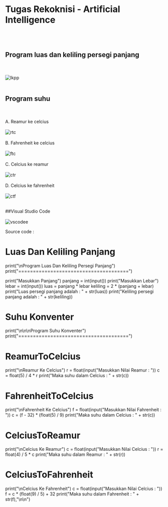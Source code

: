 # Tugas Rekoknisi - Artificial Intelligence
<br><br/>


## Program luas dan keliling persegi panjang
   <br><br/>
   ![lkpp](https://user-images.githubusercontent.com/92994688/139077084-c185bb85-8be7-483f-b597-0ecaeeadea72.png)
   <br><br/>
   
## Program suhu
   <br><br/>
   A. Reamur ke celcius
   <br><br/>
   ![rtc](https://user-images.githubusercontent.com/92994688/139077174-12965e5d-db84-4820-834c-a6fdebf47cb3.png)
   <br><br/>
   B. Fahrenheit ke celcius
   <br><br/>
   ![ftc](https://user-images.githubusercontent.com/92994688/139078313-d7a47753-af37-4a3c-83ee-6e44ba4e9629.png)
   <br><br/>
   C. Celcius ke reamur
   <br><br/>
   ![ctr](https://user-images.githubusercontent.com/92994688/139078375-2858c0f1-97bc-45de-9610-5915afb4c771.png)
   <br><br/>
   D. Celcius ke fahrenheit
   <br><br/>
   ![ctf](https://user-images.githubusercontent.com/92994688/139078443-3c1d10fb-9785-4876-a0fc-cd98ffa25a5b.png)
   <br><br/>
   
##Visual Studio Code
   <br><br/>
   ![vscodee](https://user-images.githubusercontent.com/92994688/139091305-670e0b97-52e6-4c45-801d-053063ce75a8.png)
   
   Source code :
   
   # Luas Dan Keliling Panjang
   print("\nProgram Luas Dan Keliling Persegi Panjang")
   print("======================================")

   print("Masukkan Panjang")
   panjang = int(input())
   print("Masukkan Lebar")
   lebar = int(input())
   luas = panjang * lebar
   keliling = 2 * (panjang + lebar)
   print("Luas persegi panjang adalah      : " + str(luas))
   print("Keliling persegi panjang adalah  : " + str(keliling))


   # Suhu Konventer
   print("\n\n\nProgram Suhu Konventer")
   print("======================================")

   # ReamurToCelcius
   print("\nReamur Ke Celcius")
   r = float(input("Masukkan Nilai Reamur : "))
   c = float(5) / 4 * r
   print("Maka suhu dalam Celcius : " + str(c))


   # FahrenheitToCelcius
   print("\nFahrenheit Ke Celcius")
   f = float(input("Masukkan Nilai Fahrenheit : "))
   c = (f - 32) * (float(5) / 9)
   print("Maka suhu dalam Celcius : " + str(c))

   # CelciusToReamur
   print("\nCelcius Ke Reamur")
   c = float(input("Masukkan Nilai Celcius : "))
   r = float(4) / 5 * c
   print("Maka suhu dalam Reamur : " + str(r))

   # CelciusToFahrenheit
   print("\nCelcius Ke Fahrenheit")
   c = float(input("Masukkan Nilai Celcius : "))
   f = c * (float(9) / 5) + 32
   print("Maka suhu dalam Fahrenheit : " + str(f),"\n\n")











  
